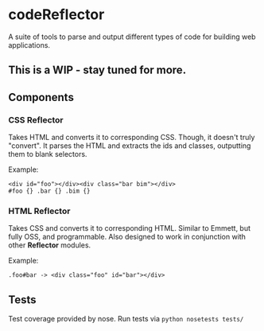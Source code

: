 # codeReflector
A suite of tools to parse and output different types of code for building web applications.

## This is a WIP - stay tuned for more.

## Components

### CSS Reflector

Takes HTML and converts it to corresponding CSS. Though, it doesn't truly "convert". It parses the HTML and extracts the ids and classes, outputting them to blank selectors.

Example:

```
<div id="foo"></div><div class="bar bim"></div>
#foo {} .bar {} .bim {}
```

### HTML Reflector

Takes CSS and converts it to corresponding HTML. Similar to Emmett, but fully OSS, and programmable. Also designed to work in conjunction with other **Reflector** modules.

Example:

```
.foo#bar -> <div class="foo" id="bar"></div>
```

## Tests

Test coverage provided by nose. Run tests via ```python nosetests tests/```
